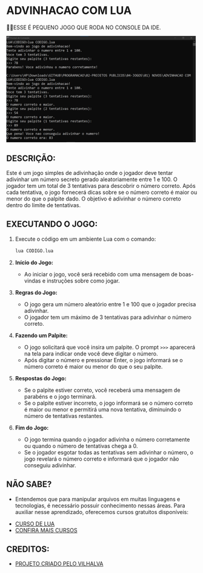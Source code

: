 # ADVINHACAO COM LUA
👨‍💻ESSE É PEQUENO JOGO QUE RODA NO CONSOLE DA IDE.

<img src="FOTO.png" align="center" width="500"> <br>

## DESCRIÇÃO:
Este é um jogo simples de adivinhação onde o jogador deve tentar adivinhar um número secreto gerado aleatoriamente entre 1 e 100. O jogador tem um total de 3 tentativas para descobrir o número correto. Após cada tentativa, o jogo fornecerá dicas sobre se o número correto é maior ou menor do que o palpite dado. O objetivo é adivinhar o número correto dentro do limite de tentativas.

## EXECUTANDO O JOGO:
1. Execute o código em um ambiente Lua com o comando:
   ```bash
   lua CODIGO.lua
   ```

2. **Início do Jogo:**
   - Ao iniciar o jogo, você será recebido com uma mensagem de boas-vindas e instruções sobre como jogar.

3. **Regras do Jogo:**
   - O jogo gera um número aleatório entre 1 e 100 que o jogador precisa adivinhar.
   - O jogador tem um máximo de 3 tentativas para adivinhar o número correto.

4. **Fazendo um Palpite:**
   - O jogo solicitará que você insira um palpite. O prompt `>>>` aparecerá na tela para indicar onde você deve digitar o número.
   - Após digitar o número e pressionar Enter, o jogo informará se o número correto é maior ou menor do que o seu palpite.

5. **Respostas do Jogo:**
   - Se o palpite estiver correto, você receberá uma mensagem de parabéns e o jogo terminará.
   - Se o palpite estiver incorreto, o jogo informará se o número correto é maior ou menor e permitirá uma nova tentativa, diminuindo o número de tentativas restantes.

6. **Fim do Jogo:**
   - O jogo termina quando o jogador adivinha o número corretamente ou quando o número de tentativas chega a 0.
   - Se o jogador esgotar todas as tentativas sem adivinhar o número, o jogo revelará o número correto e informará que o jogador não conseguiu adivinhar.

## NÃO SABE?
- Entendemos que para manipular arquivos em muitas linguagens e tecnologias, é necessário possuir conhecimento nessas áreas. Para auxiliar nesse aprendizado, oferecemos cursos gratuitos disponíveis:
* [CURSO DE LUA](https://github.com/VILHALVA/CURSO-DE-LUA)
* [CONFIRA MAIS CURSOS](https://github.com/VILHALVA?tab=repositories&q=+topic:CURSO)

## CREDITOS:
- [PROJETO CRIADO PELO VILHALVA](https://github.com/VILHALVA)
